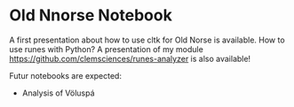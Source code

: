 # Old Nnorse Notebook
A first presentation about how to use cltk for Old Norse is available.
How to use runes with Python? A presentation of my module https://github.com/clemsciences/runes-analyzer is also available!

Futur notebooks are expected:
- Analysis of Völuspá
